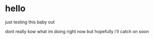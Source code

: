 # hello

just testing this baby out

dont really kow what im doing right now but hopefully i'll catch on soon
